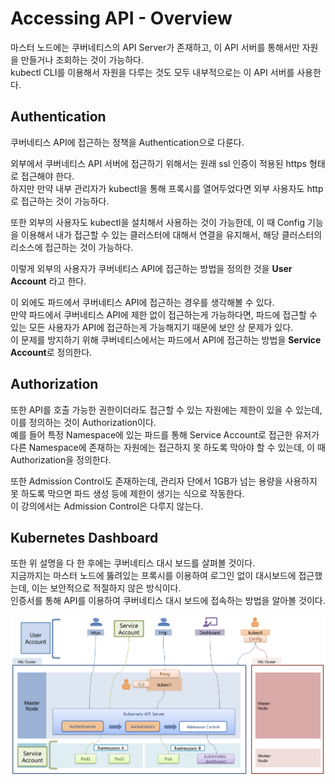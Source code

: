 # Accessing API - Overview

마스터 노드에는 쿠버네티스의 API Server가 존재하고, 이 API 서버를 통해서만 자원을 만들거나 조회하는 것이 가능하다.  
kubectl CLI를 이용해서 자원을 다루는 것도 모두 내부적으로는 이 API 서버를 사용한다.

## Authentication

쿠버네티스 API에 접근하는 정책을 Authentication으로 다룬다.

외부에서 쿠버네티스 API 서버에 접근하기 위해서는 원래 ssl 인증이 적용된 https 형태로 접근해야 한다.  
하지만 만약 내부 관리자가 kubectl을 통해 프록시를 열어두었다면 외부 사용자도 http로 접근하는 것이 가능하다.  

또한 외부의 사용자도 kubectl을 설치해서 사용하는 것이 가능한데, 이 때 Config 기능을 이용해서 내가 접근할 수 있는 클러스터에 대해서 연결을 유지해서, 해당 클러스터의 리소스에 접근하는 것이 가능하다.

이렇게 외부의 사용자가 쿠버네티스 API에 접근하는 방법을 정의한 것을 **User Account** 라고 한다.

이 외에도 파드에서 쿠버네티스 API에 접근하는 경우를 생각해볼 수 있다.  
만약 파드에서 쿠버네티스 API에 제한 없이 접근하는게 가능하다면, 파드에 접근할 수 있는 모든 사용자가 API에 접근하는게 가능해지기 때문에 보안 상 문제가 있다.  
이 문제를 방지하기 위해 쿠버네티스에서는 파드에서 API에 접근하는 방법을 **Service Account**로 정의한다.

## Authorization

또한 API를 호출 가능한 권한이더라도 접근할 수 있는 자원에는 제한이 있을 수 있는데, 이를 정의하는 것이 Authorization이다.  
예를 들어 특정 Namespace에 있는 파드를 통해 Service Account로 접근한 유저가 다른 Namespace에 존재하는 자원에는 접근하지 못 하도록 막아야 할 수 있는데, 이 때 Authorization을 정의한다.

또한 Admission Control도 존재하는데, 관리자 단에서 1GB가 넘는 용량을 사용하지 못 하도록 막으면 파드 생성 등에 제한이 생기는 식으로 작동한다.  
이 강의에서는 Admission Control은 다루지 않는다.

## Kubernetes Dashboard

또한 위 설명을 다 한 후에는 쿠버네티스 대시 보드를 살펴볼 것이다.  
지금까지는 마스터 노드에 뚫려있는 프록시를 이용하여 로그인 없이 대시보드에 접근했는데, 이는 보안적으로 적절하지 않은 방식이다.  
인증서를 통해 API를 이용하여 쿠버네티스 대시 보드에 접속하는 방법을 알아볼 것이다.

<img src="./images/5_api1.png" />

